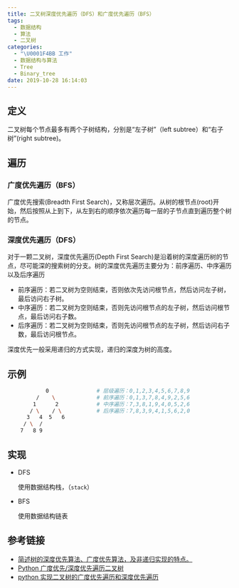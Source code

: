 ```yaml
---
title: 二叉树深度优先遍历（DFS）和广度优先遍历（BFS）
tags:
  - 数据结构
  - 算法
  - 二叉树
categories:
  - "\U0001F4BB 工作"
  - 数据结构与算法
  - Tree
  - Binary_tree
date: 2019-10-28 16:14:03
---
```

## 定义
二叉树每个节点最多有两个子树结构，分别是“左子树”（left subtree）和“右子树”(right subtree)。
## 遍历

### 广度优先遍历（BFS）

广度优先搜索(Breadth First Search)，又称层次遍历。从树的根节点(root)开始，然后按照从上到下，从左到右的顺序依次遍历每一层的子节点直到遍历整个树的节点。

### 深度优先遍历（DFS）

对于一颗二叉树，深度优先遍历(Depth First Search)是沿着树的深度遍历树的节点，尽可能深的搜索树的分支。树的深度优先遍历主要分为：前序遍历、中序遍历以及后序遍历

 - 前序遍历：若二叉树为空则结束，否则依次先访问根节点，然后访问左子树，最后访问右子树。
 - 中序遍历：若二叉树为空则结束，否则先访问根节点的左子树，然后访问根节点，最后访问右子数。
 - 后序遍历：若二叉树为空则结束，否则先访问根节点的左子树，然后访问右子数，最后访问根节点。

深度优先一般采用递归的方式实现，递归的深度为树的高度。

## 示例
```bash
            0               # 层级遍历：0,1,2,3,4,5,6,7,8,9
         /    \             # 前序遍历：0,1,3,7,8,4,9,2,5,6
        1      2            # 中序遍历：7,3,8,1,9,4,0,5,2,6
       / \    / \           # 后序遍历：7,8,3,9,4,1,5,6,2,0
      3   4  5   6
     / \  /
    7   8 9
```
## 实现

- DFS

  使用数据结构栈，（`stack`）

- BFS

  使用数据结构链表

## 参考链接

- [简述树的深度优先算法、广度优先算法，及非递归实现的特点。](https://www.nowcoder.com/questionTerminal/b194924b44b144e8a238819a0a6dae42)
- [Python 广度优先/深度优先遍历二叉树](https://blog.csdn.net/xinxin957_/article/details/81915443)
- [python 实现二叉树的广度优先遍历和深度优先遍历](https://blog.csdn.net/zzfightingy/article/details/86742755)
